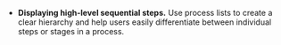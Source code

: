 - **Displaying high-level sequential steps.** Use process lists to create a clear hierarchy and help users easily differentiate between individual steps or stages in a process.